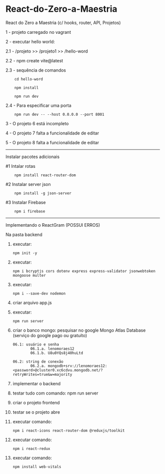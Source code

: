 # React-do-Zero-a-Maestria
React do Zero a Maestria (c/ hooks, router, API, Projetos)

1 - projeto carregado no vagrant


2 - executar hello world:

  2.1 - /projeto >> /projeto1 >> /hello-word 

  2.2 - npm create vite@latest

  2.3 - sequência de comandos
  
        cd hello-word

        npm install

        npm run dev

  2.4 - Para especificar uma porta
  
        npm run dev -- --host 0.0.0.0 --port 8001


3 - O projeto 6 está incompleto


4 - O projeto 7 falta a funcionalidade de editar


5 - O projeto 8 falta a funcionalidade de editar


--------------------------------------------------------------


Instalar pacotes adicionais


#1 Intalar rotas

        npm install react-router-dom


#2 Instalar server json

        npm install -g json-server

#3 Instalar Firebase

        npm i firebase


--------------------------------------------------------------


Implementando o ReactGram (POSSUI ERROS)

Na pasta backend


01. executar: 

        npm init -y


02. executar: 

        npm i bcryptjs cors dotenv express express-validator jsonwebtoken mongoose multer


03. executar: 

        npm i --save-dev nodemon


04. criar arquivo app.js


05. executar: 

        npm run server


06. criar o banco mongo: pesquisar no google Mongo Atlas Database (serviço do google pago ou gratuíto)

        06.1: usuário e senha
                06.1.a. lenomoraes12
                06.1.b. U8u0YQs8j40huLtd	

        06.2: string de conexão
                06.2.a. mongodb+srv://lenomoraes12:<password>@cluster0.xc6cdvu.mongodb.net/?retryWrites=true&w=majority


07. implementar o backend


08. testar tudo com comando: npm run server


09. criar o projeto frontend


10. testar se o projeto abre


11. executar comando: 

        npm i react-icons react-router-dom @reduxjs/toolkit


12. executar comando: 

        npm i react-redux


13. executar comando:

        npm install web-vitals
